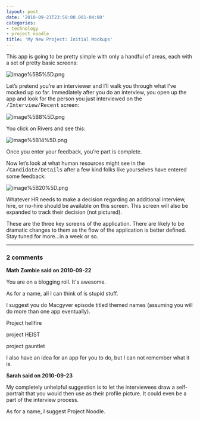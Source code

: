 ```yaml
---
layout: post
date: '2010-09-21T23:59:00.001-04:00'
categories:
- technology
- project noodle
title: 'My New Project: Initial Mockups'
---
```



This app is going to be pretty simple with only a handful of areas, each with a set of pretty basic screens:

![image%5B5%5D.png](image%5B5%5D.png)

Let’s pretend you’re an interviewer and I’ll walk you through what I’ve mocked up so far. Immediately after you do an interview, you open up the app and look for the person you just interviewed on the <font face="Courier New">/Interview/Recent</font> screen:

![image%5B8%5D.png](image%5B8%5D.png)

You click on Rivers and see this:

![image%5B14%5D.png](image%5B14%5D.png)

Once you enter your feedback, you’re part is complete.

Now let’s look at what human resources might see in the <font face="Courier New">/Candidate/Details</font> after a few kind folks like yourselves have entered some feedback:

![image%5B20%5D.png](image%5B20%5D.png)

Whatever HR needs to make a decision regarding an additional interview, hire, or no-hire should be available on this screen. This screen will also be expanded to track their decision (not pictured).

These are the three key screens of the application. There are likely to be dramatic changes to them as the flow of the application is better defined. Stay tuned for more…in a week or so.

---

### 2 comments

**Math Zombie said on 2010-09-22**

You are on a blogging roll. It's awesome.

As for a name, all I can think of is stupid stuff.

I suggest you do Macgyver episode titled themed names (assuming you will do more than one app eventually).

Project hellfire

project HEIST

project gauntlet

I also have an idea for an app for you to do, but I can not remember what it is.

**Sarah said on 2010-09-23**

My completely unhelpful suggestion is to let the interviewees draw a self-portrait that you would then use as their profile picture.  It could even be a part of the interview process.

As for a name, I suggest Project Noodle.

